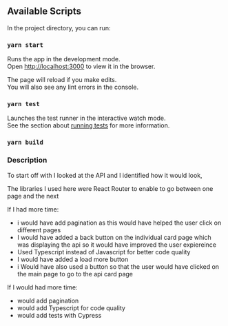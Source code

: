 ## Available Scripts

In the project directory, you can run:

### `yarn start`

Runs the app in the development mode.\
Open [http://localhost:3000](http://localhost:3000) to view it in the browser.

The page will reload if you make edits.\
You will also see any lint errors in the console.

### `yarn test`

Launches the test runner in the interactive watch mode.\
See the section about [running tests](https://facebook.github.io/create-react-app/docs/running-tests) for more information.

### `yarn build`

### Description

To start off with I looked at the API and I identified how it would look,

The libraries I used here were React Router to enable to go between one page and the next

If I had more time:

- i would have add pagination as this would have helped the user click on different pages
- I would have added a back button on the individual card page which was displaying the api so it would have improved the user expiereince
- Used Typescript instead of Javascript for better code quality
- I would have added a load more button
- i Would have also used a button so that the user would have clicked on the main page to go to the api card page

If I would had more time:

- would add pagination
- would add Typescript for code quality
- would add tests with Cypress
